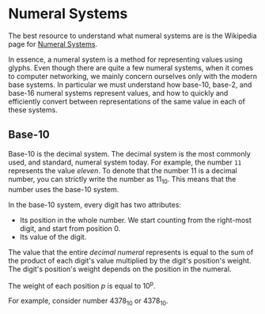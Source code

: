 # Numeral Systems

The best resource to understand what numeral systems are is the Wikipedia page for [Numeral Systems](https://en.wikipedia.org/wiki/Numeral_system).

In essence, a numeral system is a method for representing values using glyphs. Even though there are quite a few numeral systems, when it comes to computer networking, we mainly concern ourselves only with the modern base systems. In particular we must understand how base-10, base-2, and base-16 numeral systems represent values, and how to quickly and efficiently convert between representations of the same value in each of these systems.

## Base-10

Base-10 is the decimal system. The decimal system is the most commonly used, and standard, numeral system today. For example, the number `11` represents the value _eleven_. To denote that the number 11 is a decimal number, you can strictly write the number as 11<sub>10</sub>. This means that the number uses the base-10 system.

In the base-10 system, every digit has two attributes:

* Its position in the whole number. We start counting from the right-most digit, and start from position 0.
* Its value of the digit.

The value that the entire _decimal numeral_ represents is equal to the sum of the product of each digit's value multiplied by the digit's position's weight. The digit's position's weight depends on the position in the numeral.

The weight of each position _p_ is equal to 10<sup>p</sup>.

For example, consider number 4378<sub>10</sub> or $`4378_10`$.